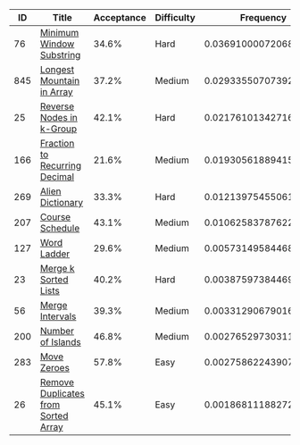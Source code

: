 |ID|Title|Acceptance|Difficulty|Frequency|
|----|-----|----|---|---|
|76|[Minimum Window Substring]( https://leetcode.com/problems/minimum-window-substring)|34.6%|Hard|0.03691000072068462|
|845|[Longest Mountain in Array]( https://leetcode.com/problems/longest-mountain-in-array)|37.2%|Medium|0.029335507073925533|
|25|[Reverse Nodes in k-Group]( https://leetcode.com/problems/reverse-nodes-in-k-group)|42.1%|Hard|0.021761013427166447|
|166|[Fraction to Recurring Decimal]( https://leetcode.com/problems/fraction-to-recurring-decimal)|21.6%|Medium|0.019305618894153366|
|269|[Alien Dictionary]( https://leetcode.com/problems/alien-dictionary)|33.3%|Hard|0.01213975455061059|
|207|[Course Schedule]( https://leetcode.com/problems/course-schedule)|43.1%|Medium|0.010625837876226181|
|127|[Word Ladder]( https://leetcode.com/problems/word-ladder)|29.6%|Medium|0.005731495844689608|
|23|[Merge k Sorted Lists]( https://leetcode.com/problems/merge-k-sorted-lists)|40.2%|Hard|0.0038759738446929853|
|56|[Merge Intervals]( https://leetcode.com/problems/merge-intervals)|39.3%|Medium|0.0033129067901687907|
|200|[Number of Islands]( https://leetcode.com/problems/number-of-islands)|46.8%|Medium|0.002765297303115152|
|283|[Move Zeroes]( https://leetcode.com/problems/move-zeroes)|57.8%|Easy|0.002758622439079723|
|26|[Remove Duplicates from Sorted Array]( https://leetcode.com/problems/remove-duplicates-from-sorted-array)|45.1%|Easy|0.0018681118827202508|
